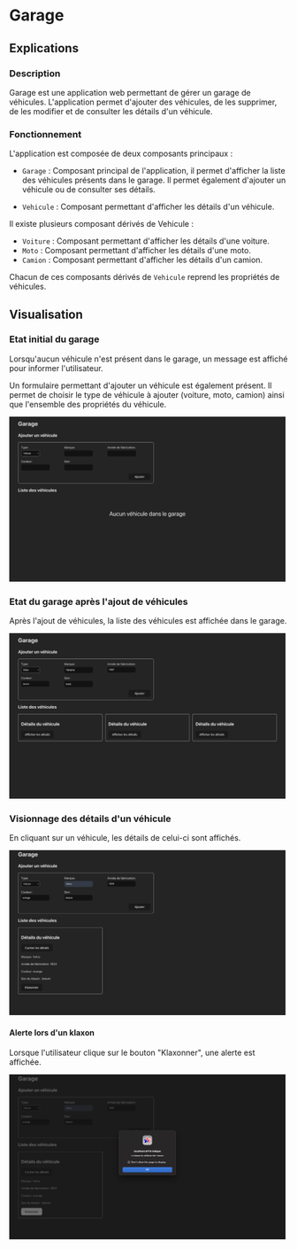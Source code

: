 # Garage 

## Explications 

### Description

Garage est une application web permettant de gérer un garage de véhicules. L'application permet d'ajouter des véhicules, de les supprimer, de les modifier et de consulter les détails d'un véhicule.

### Fonctionnement 

L'application est composée de deux composants principaux :

- `Garage` : Composant principal de l'application, il permet d'afficher la liste des véhicules présents dans le garage. Il permet également d'ajouter un véhicule ou de consulter ses détails.

- `Vehicule` : Composant permettant d'afficher les détails d'un véhicule.

Il existe plusieurs composant dérivés de Vehicule :

- `Voiture` : Composant permettant d'afficher les détails d'une voiture.
- `Moto` : Composant permettant d'afficher les détails d'une moto.
- `Camion` : Composant permettant d'afficher les détails d'un camion.

Chacun de ces composants dérivés de `Vehicule` reprend les propriétés de véhicules.


## Visualisation

### Etat initial du garage

Lorsqu'aucun véhicule n'est présent dans le garage, un message est affiché pour informer l'utilisateur.

Un formulaire permettant d'ajouter un véhicule est également présent.
Il permet de choisir le type de véhicule à ajouter (voiture, moto, camion) ainsi que l'ensemble des propriétés du véhicule.

<img src="src/assets/images/original-state.png" width="500">

### Etat du garage après l'ajout de véhicules

Après l'ajout de véhicules, la liste des véhicules est affichée dans le garage.

<img src="src/assets/images/added-vehicles.png" width="500">


### Visionnage des détails d'un véhicule

En cliquant sur un véhicule, les détails de celui-ci sont affichés.

<img src="src/assets/images/details.png" width="500">


#### Alerte lors d'un klaxon

Lorsque l'utilisateur clique sur le bouton "Klaxonner", une alerte est affichée.

<img src="src/assets/images/honk-alert.png" width="500">